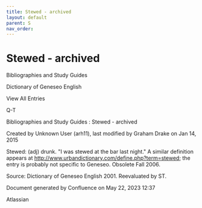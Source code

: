 ```yaml
---
title: Stewed - archived
layout: default
parent: S
nav_order:
---
```


# Stewed - archived

Bibliographies and Study Guides

Dictionary of Geneseo English

View All Entries

Q-T

Bibliographies and Study Guides : Stewed - archived

Created by  Unknown User (arh11), last modified by  Graham Drake on Jan 14, 2015

Stewed: (adj) drunk. &quot;I was stewed at the bar last night.&quot; A similar definition appears at http://www.urbandictionary.com/define.php?term=stewed; the entry is probably not specific to Geneseo. Obsolete Fall 2006.

Source: Dictionary of Geneseo English 2001. Reevaluated by ST.

Document generated by Confluence on May 22, 2023 12:37

Atlassian
